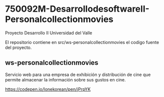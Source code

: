 # 750092M-DesarrollodesoftwareII-Personalcollectionmovies
Proyecto Desarrollo II Universidad del Valle

El repositorio contiene en src/ws-personalcollectionmovies el codigo fuente del proyecto.

## ws-personalcollectionmovies
Servicio web para una empresa de exhibición y distribución de cine que permite almacenar la información sobre sus gustos en cine.


https://codepen.io/lonekorean/pen/jPrpYK